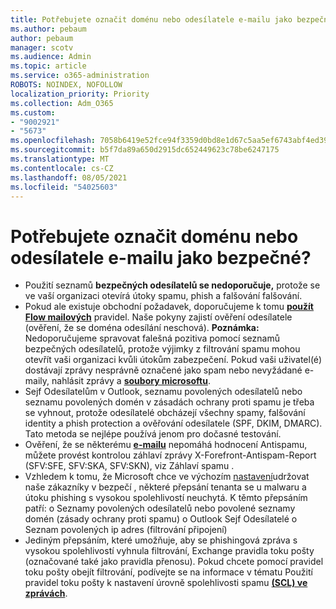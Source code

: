 ```yaml
---
title: Potřebujete označit doménu nebo odesílatele e-mailu jako bezpečné?
ms.author: pebaum
author: pebaum
manager: scotv
ms.audience: Admin
ms.topic: article
ms.service: o365-administration
ROBOTS: NOINDEX, NOFOLLOW
localization_priority: Priority
ms.collection: Adm_O365
ms.custom:
- "9002921"
- "5673"
ms.openlocfilehash: 7058b6419e52fce94f3359d0bd8e1d67c5aa5ef6743abf4ed39f45bad49e1d07
ms.sourcegitcommit: b5f7da89a650d2915dc652449623c78be6247175
ms.translationtype: MT
ms.contentlocale: cs-CZ
ms.lasthandoff: 08/05/2021
ms.locfileid: "54025603"
---
```

# <a name="need-to-mark-a-domain-or-email-sender-safe"></a>Potřebujete označit doménu nebo odesílatele e-mailu jako bezpečné?

- Použití seznamů **bezpečných odesílatelů se nedoporučuje,** protože se ve vaší organizaci otevírá útoky spamu, phish a falšování falšování.
- Pokud ale existuje obchodní požadavek, doporučujeme k tomu **[použít Flow mailových](https://docs.microsoft.com/microsoft-365/security/office-365-security/create-safe-sender-lists-in-office-365?view=o365-worldwide#recommended-use-mail-flow-rules)** pravidel.  Naše pokyny zajistí ověření odesílatele (ověření, že se doména odesílání neschová). **Poznámka:** Nedoporučujeme spravovat falešná pozitiva pomocí seznamů bezpečných odesílatelů, protože výjimky z filtrování spamu mohou otevřít vaši organizaci kvůli útokům zabezpečení. Pokud vaši uživatel(é) dostávají zprávy nesprávně označené jako spam nebo nevyžádané e-maily, nahlásit zprávy a **[soubory microsoftu](https://protection.office.com/reportsubmission)**.
- Sejf Odesílatelům v Outlook, seznamu povolených odesílatelů nebo seznamu  povolených domén v zásadách ochrany proti spamu je třeba se vyhnout, protože odesílatelé obcházejí všechny spamy, falšování identity a phish protection a ověřování odesílatele (SPF, DKIM, DMARC). Tato metoda se nejlépe používá jenom pro dočasné testování.
- Ověření, že se některému **[e-mailu](https://docs.microsoft.com/microsoft-365/security/office-365-security/anti-spam-message-headers)** nepomáhá hodnocení Antispamu, můžete provést kontrolou záhlaví zprávy X-Forefront-Antispam-Report (SFV:SFE, SFV:SKA, SFV:SKN), viz Záhlaví spamu .
- Vzhledem k tomu, že Microsoft chce ve výchozím [nastavení](https://docs.microsoft.com/microsoft-365/security/office-365-security/secure-by-default#exceptions)udržovat naše zákazníky v bezpečí , některé přepsání tenanta se u malwaru a útoku phishing s vysokou spolehlivostí neuchytá. K těmto přepsáním patří: o Seznamy povolených odesílatelů nebo povolené seznamy domén (zásady ochrany proti spamu) o Outlook Sejf Odesílatelé o Seznam povolených ip adres (filtrování připojení) 
- Jediným přepsáním, které umožňuje, aby se phishingová zpráva s vysokou spolehlivostí vyhnula filtrování, Exchange pravidla toku pošty (označované také jako pravidla přenosu). Pokud chcete pomocí pravidel toku pošty obejít filtrování, podívejte se na informace v tématu Použití pravidel toku pošty k nastavení úrovně spolehlivosti spamu **[(SCL) ve zprávách](https://docs.microsoft.com/microsoft-365/security/office-365-security/use-mail-flow-rules-to-set-the-spam-confidence-level-scl-in-messages)**.